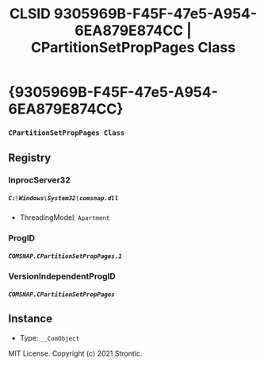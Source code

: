 ﻿---
title: "CLSID 9305969B-F45F-47e5-A954-6EA879E874CC | CPartitionSetPropPages Class"
excerpt: What is COM-Object CLSID 9305969B-F45F-47e5-A954-6EA879E874CC?
---

# {9305969B-F45F-47e5-A954-6EA879E874CC}

### `CPartitionSetPropPages Class`

## Registry


### InprocServer32

##### `C:\Windows\System32\comsnap.dll`
* ThreadingModel: `Apartment`

### ProgID

##### `COMSNAP.CPartitionSetPropPages.1`

### VersionIndependentProgID

##### `COMSNAP.CPartitionSetPropPages`

## Instance

* Type: `__ComObject`

MIT License. Copyright (c) 2021 Strontic.


